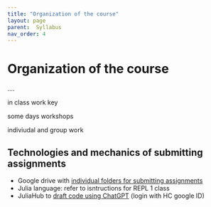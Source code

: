 ```yaml
---
title: "Organization of the course"
layout: page
parent:  Syllabus
nav_order: 4
---
```


# Organization of the course

....

in class work key

some days workshops

indiviudal and group work




## Technologies and mechanics of submitting assignments

- Google drive with [individual folders for submitting assignments](https://drive.google.com/drive/u/0/folders/16AqmgQKUxF0Rx-1DEO5KVcVYedKjzXiH)
- Julia language: refer to isntructions for REPL 1 class
- JuliaHub to [draft code using ChatGPT](https://juliahub.com/ui/AskAI) (login with HC google ID)
